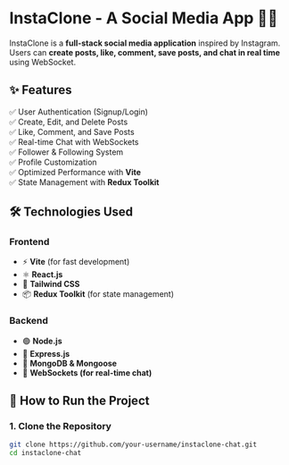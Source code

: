 # InstaClone - A Social Media App 📸💬  

InstaClone is a **full-stack social media application** inspired by Instagram. Users can **create posts, like, comment, save posts, and chat in real time** using WebSocket.  

## ✨ Features  
✅ User Authentication (Signup/Login)  
✅ Create, Edit, and Delete Posts  
✅ Like, Comment, and Save Posts  
✅ Real-time Chat with WebSockets  
✅ Follower & Following System  
✅ Profile Customization  
✅ Optimized Performance with **Vite**  
✅ State Management with **Redux Toolkit**  

## 🛠️ Technologies Used  
### **Frontend**  
- ⚡ **Vite** (for fast development)  
- ⚛️ **React.js**  
- 🎨 **Tailwind CSS**  
- 📦 **Redux Toolkit** (for state management)  

### **Backend**  
- 🟢 **Node.js**  
- 🚀 **Express.js**  
- 💾 **MongoDB & Mongoose**  
- 🔗 **WebSockets (for real-time chat)**  

## 🚀 How to Run the Project  

### **1. Clone the Repository**  
```sh
git clone https://github.com/your-username/instaclone-chat.git
cd instaclone-chat
